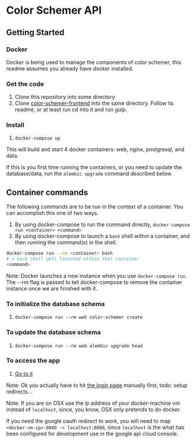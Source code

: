 # Color Schemer API

## Getting Started

### Docker

Docker is being used to manage the components of color schemer, this readme assumes you already have docker installed.

### Get the code

1. Clone this repository into some directory
2. Clone [color-schemer-frontend](https://github.com/paradox41/color-schemer-frontend) into the same directory. Follow its readme, or at least run cd into it and run gulp.

### Install

1. `docker-compose up`

This will build and start 4 docker containers: web, nginx, postgresql, and data.

If this is you first time running the containers, or you need to update the database/data, run the `alembic upgrade` command described below.

## Container commands

The following commands are to be run in the context of a container. You can accomplish this one of two ways.

1. By using docker-compose to run the command directly, `docker-compose run <container> <command>`
2. By using docker-compose to launch a `bash` shell within a container, and then running the command(s) in the shell.
```bash
docker-compose run --rm <container> bash
# a bash shell gets launched within that container
<command>
```

Note: Docker launches a new <container> instance when you use `docker-compose run`. The --rm flag is passed to tell docker-compose to remove the container instance once we are finished with it.

### To initialize the database schema

1. `docker-compose run --rm web color-schemer create`

### To update the database schema

1. `docker-compose run --rm web alembic upgrade head`

### To access the app

1. [Go to it](http://localhost:8080/app/)

Note: Ok you actually have to hit [the login page](http://localhost:8080/login) manually first, todo: setup redirects...

Note: If you are on OSX use the ip address of your docker-machine vm instead of `localhost`, since, you know, OSX only pretends to do docker. 

If you need the google oauth redirect to work, you will need to map `<docker-vm-ip>:8080 -> localhost:8080`, since `localhost` is the what has been configured for development use in the google api cloud console.
